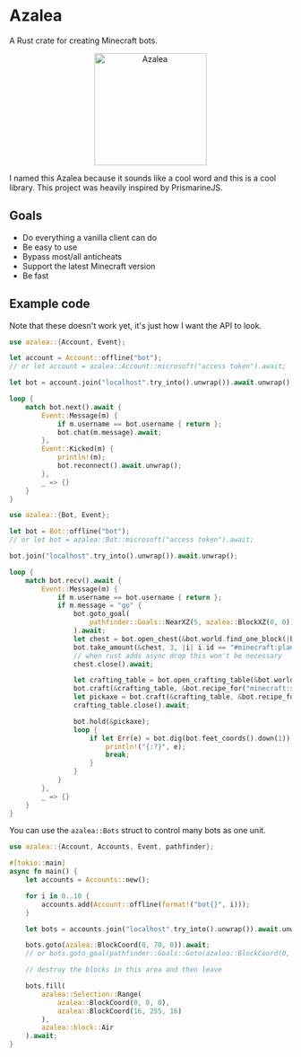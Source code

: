 # Azalea

A Rust crate for creating Minecraft bots.

<p align="center">
    <img src="https://cdn.matdoes.dev/images/flowering_azalea.webp" alt="Azalea" height="200">
</p>

I named this Azalea because it sounds like a cool word and this is a cool library. This project was heavily inspired by PrismarineJS.

## Goals

- Do everything a vanilla client can do
- Be easy to use
- Bypass most/all anticheats
- Support the latest Minecraft version
- Be fast

## Example code

Note that these doesn't work yet, it's just how I want the API to look.

```rs
use azalea::{Account, Event};

let account = Account::offline("bot");
// or let account = azalea::Account::microsoft("access token").await;

let bot = account.join("localhost".try_into().unwrap()).await.unwrap();

loop {
    match bot.next().await {
        Event::Message(m) {
            if m.username == bot.username { return };
            bot.chat(m.message).await;
        },
        Event::Kicked(m) {
            println!(m);
            bot.reconnect().await.unwrap();
        },
        _ => {}
    }
}
```

```rs
use azalea::{Bot, Event};

let bot = Bot::offline("bot");
// or let bot = azalea::Bot::microsoft("access token").await;

bot.join("localhost".try_into().unwrap()).await.unwrap();

loop {
    match bot.recv().await {
        Event::Message(m) {
            if m.username == bot.username { return };
            if m.message = "go" {
                bot.goto_goal(
                    pathfinder::Goals::NearXZ(5, azalea::BlockXZ(0, 0))
                ).await;
                let chest = bot.open_chest(&bot.world.find_one_block(|b| b.id == "minecraft:chest")).await.unwrap();
                bot.take_amount(&chest, 3, |i| i.id == "#minecraft:planks").await;
                // when rust adds async drop this won't be necessary
                chest.close().await;

                let crafting_table = bot.open_crafting_table(&bot.world.find_one_block(|b| b.id == "minecraft:crafting_table")).await.unwrap();
                bot.craft(&crafting_table, &bot.recipe_for("minecraft:sticks")).await?;
                let pickaxe = bot.craft(&crafting_table, &bot.recipe_for("minecraft:wooden_pickaxe")).await?;
                crafting_table.close().await;

                bot.hold(&pickaxe);
                loop {
                    if let Err(e) = bot.dig(bot.feet_coords().down(1)).await {
                        println!("{:?}", e);
                        break;
                    }
                }
            }
        },
        _ => {}
    }
}
```

You can use the `azalea::Bots` struct to control many bots as one unit.

```rs
use azalea::{Account, Accounts, Event, pathfinder};

#[tokio::main]
async fn main() {
    let accounts = Accounts::new();

    for i in 0..10 {
        accounts.add(Account::offline(format!("bot{}", i)));
    }

    let bots = accounts.join("localhost".try_into().unwrap()).await.unwrap();

    bots.goto(azalea::BlockCoord(0, 70, 0)).await;
    // or bots.goto_goal(pathfinder::Goals::Goto(azalea::BlockCoord(0, 70, 0))).await;

    // destroy the blocks in this area and then leave

    bots.fill(
        azalea::Selection::Range(
            azalea::BlockCoord(0, 0, 0),
            azalea::BlockCoord(16, 255, 16)
        ),
        azalea::block::Air
    ).await;
}
```
